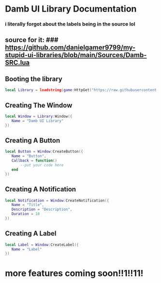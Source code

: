 # Damb UI Library Documentation
### i literally forgot about the labels being in the source lol

## source for it: ### https://github.com/danielgamer9799/my-stupid-ui-libraries/blob/main/Sources/Damb-SRC.lua

## Booting the library
```lua
local Library = loadstring(game:HttpGet("https://raw.githubusercontent.com/danielgamer9799/my-stupid-ui-libraries/main/Sources/Damb-SRC.lua"))()
```
## Creating The Window
```lua
local Window = Library:Window({
   Name = "Damb UI Library"
})
```
## Creating A Button
```lua
local Button = Window:CreateButton({
   Name = "Button",
   Callback = function()
       --put your code here
   end
})
```
## Creating A Notification
```lua
local Notification = Window:CreateNotification({
   Name = "Title",
   Description = "Description",
   Duration = 10
})
```
## Creating A Label
```lua
local Label = Window:CreateLabel({
   Name = "Label"
})
```
# more features coming soon!!1!!11!
